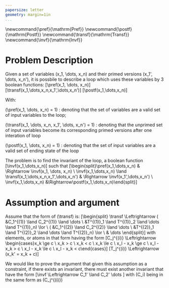 ```yaml
---
papersize: letter
geometry: margin=1in
...
```

\newcommand{\pref}{\mathrm{Pref}}
\newcommand{\postf}{\mathrm{Postf}}
\newcommand{\transf}{\mathrm{Transf}}
\newcommand{\invf}{\mathrm{Invf}}

# Problem Description

Given a set of variables \(x_1, \dots, x_n\) and their primed versions \(x_1', \dots, x_n'\), it is possbile to describe a loop which uses these variables by 3 boolean functions:
\[\pref(x_1, \dots, x_n)\]
\[\transf(x_1,\dots,x_n,x_1',\dots,x_n')\]
\[\postf(x_1,\dots,x_n)\]

With:

\(\pref(x_1, \dots, x_n) = 1\)
:   denoting that the set of variables are a valid set of input variables to the loop;

\(\transf(x_1, \dots, x_n, x_1', \dots, x_n') = 1\)
:   denoting that the unprimed set of input variables become its corresponding primed versions after one interation of loop

\(\postf(x_1, \dots, x_n) = 1\)
:   denoting that the set of input variables are a valid set of ending state of the loop

The problem is to find the invariant of the loop, a boolean function
\[\invf(x_1,\dots,x_n)\]
such that
\[\begin{split}\pref(x_1,\dots,x_n) & \Rightarrow \invf(x_1, \dots, x_n) \\
\invf(x_1,\dots,x_n) \land \transf(x_1,\dots,x_n,x_1',\dots,x_n') & \Rightarrow \invf(x_1',\dots,x_n') \\
\invf(x_1,\dots,x_n) &\Rightarrow\postf(x_1,\dots,x_n)\end{split}\]

# Assumption and argument

Assume that the form of \(\transf\) is:
\[\begin{split}
\transf \Leftrightarrow ( &C_1^{(1)} \land C_2^{(1)} \land \dots
\\ &T^{(1)}_1 \land T^{(1)}_2 \land \dots \land T^{(1)}_n) \lor \\
( &C_1^{(2)} \land C_2^{(2)} \land \dots
\\ &T^{(2)}_1 \land T^{(2)}_2 \land \dots \land T^{(2)}_n) \lor \\
& \dots
\end{split}\]
with elements, or atoms in that form having the form
\[C_j^{(i)} \Leftrightarrow  \begin{cases}x_k \ge c \\ x_k > c \\ x_k < c \\ x_k \le c \\ x_l - x_k \ge c \\ x_l - x_k > c \\ x_l - x_k \le c \\ x_l - x_k < c\end{cases}\]
\[T_j^{(i)} \Leftrightarrow (x_k' = x_k + c)\]

We would like to prove the argument that given this assumption as a constraint, if there exists an invariant, there must exist another invariant that have the form
\[\invf \Leftrightarrow C_1' \land C_2' \dots \]
with \(C_i\) being in the same form as \(C_j^{(i)}\)
